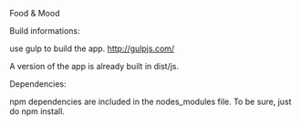 Food & Mood

Build informations:

use gulp to build the app.
http://gulpjs.com/

A version of the app is already built in dist/js.

Dependencies:

npm dependencies are included in the nodes_modules file.
To be sure, just do npm install.
